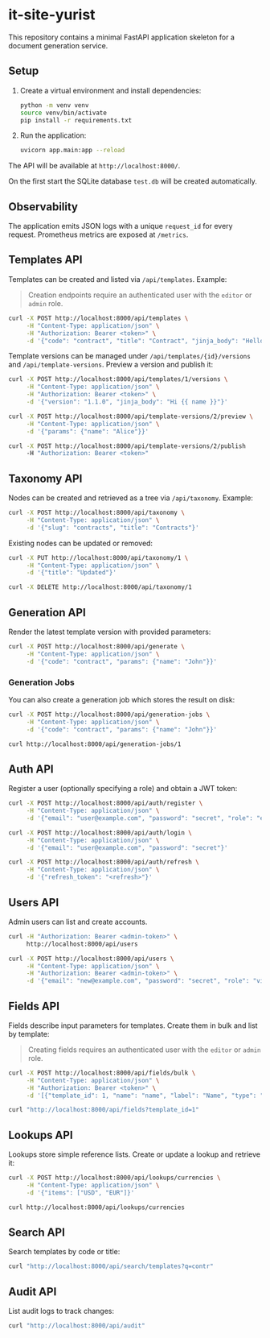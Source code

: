 # it-site-yurist

This repository contains a minimal FastAPI application skeleton for a document generation service.

## Setup

1. Create a virtual environment and install dependencies:

   ```bash
   python -m venv venv
   source venv/bin/activate
   pip install -r requirements.txt
   ```

2. Run the application:

   ```bash
   uvicorn app.main:app --reload
   ```

The API will be available at `http://localhost:8000/`.

On the first start the SQLite database `test.db` will be created automatically.

## Observability

The application emits JSON logs with a unique `request_id` for every request. Prometheus metrics are exposed at `/metrics`.

## Templates API

Templates can be created and listed via `/api/templates`. Example:

> Creation endpoints require an authenticated user with the `editor` or `admin` role.

```bash
curl -X POST http://localhost:8000/api/templates \
     -H "Content-Type: application/json" \
     -H "Authorization: Bearer <token>" \
     -d '{"code": "contract", "title": "Contract", "jinja_body": "Hello", "version": "1.0.0"}'
```

Template versions can be managed under `/api/templates/{id}/versions` and `/api/template-versions`.
Preview a version and publish it:

```bash
curl -X POST http://localhost:8000/api/templates/1/versions \
     -H "Content-Type: application/json" \
     -H "Authorization: Bearer <token>" \
     -d '{"version": "1.1.0", "jinja_body": "Hi {{ name }}"}'

curl -X POST http://localhost:8000/api/template-versions/2/preview \
     -H "Content-Type: application/json" \
     -d '{"params": {"name": "Alice"}}'

curl -X POST http://localhost:8000/api/template-versions/2/publish
     -H "Authorization: Bearer <token>"
```

## Taxonomy API

Nodes can be created and retrieved as a tree via `/api/taxonomy`. Example:

```bash
curl -X POST http://localhost:8000/api/taxonomy \
     -H "Content-Type: application/json" \
     -d '{"slug": "contracts", "title": "Contracts"}'
```

Existing nodes can be updated or removed:

```bash
curl -X PUT http://localhost:8000/api/taxonomy/1 \
     -H "Content-Type: application/json" \
     -d '{"title": "Updated"}'

curl -X DELETE http://localhost:8000/api/taxonomy/1
```

## Generation API

Render the latest template version with provided parameters:

```bash
curl -X POST http://localhost:8000/api/generate \
     -H "Content-Type: application/json" \
     -d '{"code": "contract", "params": {"name": "John"}}'
```

### Generation Jobs

You can also create a generation job which stores the result on disk:

```bash
curl -X POST http://localhost:8000/api/generation-jobs \
     -H "Content-Type: application/json" \
     -d '{"code": "contract", "params": {"name": "John"}}'

curl http://localhost:8000/api/generation-jobs/1
```

## Auth API

Register a user (optionally specifying a role) and obtain a JWT token:

```bash
curl -X POST http://localhost:8000/api/auth/register \
     -H "Content-Type: application/json" \
     -d '{"email": "user@example.com", "password": "secret", "role": "editor"}'

curl -X POST http://localhost:8000/api/auth/login \
     -H "Content-Type: application/json" \
     -d '{"email": "user@example.com", "password": "secret"}'

curl -X POST http://localhost:8000/api/auth/refresh \
     -H "Content-Type: application/json" \
     -d '{"refresh_token": "<refresh>"}'
```

## Users API

Admin users can list and create accounts.

```bash
curl -H "Authorization: Bearer <admin-token>" \
     http://localhost:8000/api/users

curl -X POST http://localhost:8000/api/users \
     -H "Content-Type: application/json" \
     -H "Authorization: Bearer <admin-token>" \
     -d '{"email": "new@example.com", "password": "secret", "role": "viewer"}'
```

## Fields API

Fields describe input parameters for templates. Create them in bulk and list by template:

> Creating fields requires an authenticated user with the `editor` or `admin` role.

```bash
curl -X POST http://localhost:8000/api/fields/bulk \
     -H "Content-Type: application/json" \
     -H "Authorization: Bearer <token>" \
     -d '[{"template_id": 1, "name": "name", "label": "Name", "type": "string"}]'

curl "http://localhost:8000/api/fields?template_id=1"
```

## Lookups API

Lookups store simple reference lists. Create or update a lookup and retrieve it:

```bash
curl -X POST http://localhost:8000/api/lookups/currencies \
     -H "Content-Type: application/json" \
     -d '{"items": ["USD", "EUR"]}'

curl http://localhost:8000/api/lookups/currencies
```

## Search API

Search templates by code or title:

```bash
curl "http://localhost:8000/api/search/templates?q=contr"
```

## Audit API

List audit logs to track changes:

```bash
curl "http://localhost:8000/api/audit"
```
